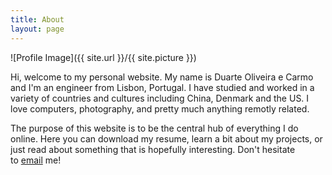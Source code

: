```yaml
---
title: About
layout: page
---
```

![Profile Image]({{ site.url }}/{{ site.picture }})

<p>Hi, welcome to my personal website. My name is Duarte Oliveira e Carmo and I'm an engineer from Lisbon, Portugal. I have studied and worked in a variety 
                of countries and cultures including China, Denmark and the US. I love computers, photography, and pretty much anything remotly related. </p>

<p>The purpose of this website is to be the central hub of everything I do online. Here you can download my resume, learn a bit about my projects, or just
read about something that is hopefully interesting. Don't hesitate to <a href="mailto:duarteocarmo@gmail.com">email</a> me!</p>

